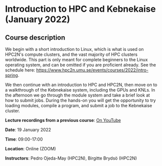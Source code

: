 # Introduction to HPC and Kebnekaise (January 2022)

## Course description

We begin with a short introduction to Linux, which is what is used on HPC2N's compute clusters, and the vast majority of HPC clusters worldwide. 
This part is only meant for complete beginners to the Linux operating system, and can be omitted if you are proficient already. See the schedule here: https://www.hpc2n.umu.se/events/courses/2022/intro-spring.

We then continue with an introduction to HPC and HPC2N, then move on to a walkthrough of the Kebnekaise system, including the GPUs and KNLs.
In the afternoon we go through the module system and take a brief look at how to submit jobs. During the hands-on you will get the opportunity
to try loading modules, compile a program, and submit a job to the Kebnekaise cluster.

**Lecture recordings from a previous course**: [On YouTube](https://youtube.com/playlist?list=PL6jMHLEmPVLwVjv1T9CtHIdgSlHVAUviZ)

**Date**: 19 January 2022

**Time**: 09:00-17:00

**Location**: Online (ZOOM)

**Instructors**: Pedro Ojeda-May (HPC2N), Birgitte Brydsö (HPC2N)
